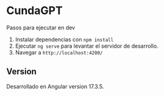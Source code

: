 # CundaGPT

Pasos para ejecutar en dev

1. Instalar dependencias con `npm install`
2. Ejecutar `ng serve` para levantar el servidor de desarrollo.
3. Navegar a `http://localhost:4200/`

## Version
Desarrollado en Angular version 17.3.5.
